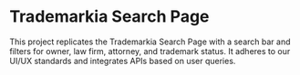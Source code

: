 # Trademarkia Search Page

This project replicates the Trademarkia Search Page with a search bar and filters for owner, law firm, attorney, and trademark status. It adheres to our UI/UX standards and integrates APIs based on user queries.

